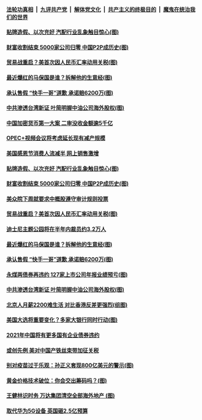 

####  [法轮功真相](../../../../basic/blob/master/README.md?t=11300002) &nbsp;|&nbsp; [九评共产党](../../../../9ping.md/blob/master/README.md?t=11300002) &nbsp;|&nbsp; [解体党文化](../../../../jtdwh.md/blob/master/README.md?t=11300002)  &nbsp;|&nbsp; [共产主义的终极目的](../../../../gczydzjmd.md/blob/master/README.md?t=11300002) &nbsp;|&nbsp; [魔鬼在统治我们的世界](../../../../mgztzwmdsj.md/blob/master/README.md?t=11300002) 

#### [贴牌造假、以次充好 汽配行业乱象触目惊心(图)](../pages/p5/954149.md?t=11300002) 

#### [财富收割结束 5000家公司归零 中国P2P成历史(图)](../pages/p5/954092.md?t=11300002) 

#### [贸易战重启？美首次因人民币汇率动用关税(图)](../pages/p5/954076.md?t=11300002) 

#### [最近爆红的马保国是谁？拆解他的生意经(图)](../pages/p5/954066.md?t=11300002) 

#### [承认售假 “快手一哥”道歉 承诺赔6200万(图)](../pages/p5/954063.md?t=11300002) 

#### [中共渗透台湾新证 叶简明握中油公司海外股权(图)](../pages/p5/953980.md?t=11300002) 

#### [中国加密货币第一大案 二审没收金额逾5千亿](../pages/p5/954155.md?t=11300002) 

#### [OPEC+视频会议将考虑延长现有减产规模](../pages/p5/954152.md?t=11300002) 

#### [美国感恩节消费人流减半 网上销售激增](../pages/p5/954151.md?t=11300002) 

#### [贴牌造假、以次充好 汽配行业乱象触目惊心(图)](../pages/p5/954149.md?t=11300002) 

#### [财富收割结束 5000家公司归零 中国P2P成历史(图)](../pages/p5/954092.md?t=11300002) 

#### [美众院下周就要求中概股遵守审计规则投票](../pages/p5/954077.md?t=11300002) 

#### [贸易战重启？美首次因人民币汇率动用关税(图)](../pages/p5/954076.md?t=11300002) 

#### [迪士尼主题公园将在半年内裁员约3.2万人](../pages/p5/954068.md?t=11300002) 

#### [最近爆红的马保国是谁？拆解他的生意经(图)](../pages/p5/954066.md?t=11300002) 

#### [承认售假 “快手一哥”道歉 承诺赔6200万(图)](../pages/p5/954063.md?t=11300002) 

#### [永煤两债券再违约&nbsp;127家上市公司年报业绩预亏(图)](../pages/p5/954014.md?t=11300002) 

#### [中共渗透台湾新证 叶简明握中油公司海外股权(图)](../pages/p5/953980.md?t=11300002) 

#### [北京人月薪2200难生活 对比香港反差更强烈(组图)](../pages/p5/953979.md?t=11300002) 

#### [美国大选将重要变化？多家大银行同时行动(图)](../pages/p5/953971.md?t=11300002) 

#### [2021年中国将有更多国有企业债券违约](../pages/p5/953962.md?t=11300002) 

#### [或创先例 美对中国产铁丝束带加征关税](../pages/p5/953957.md?t=11300002) 

#### [别对疫苗过于乐观：孙正义套现800亿美元的警示(图)](../pages/p5/953924.md?t=11300002) 

#### [黄金价格技术破位：你会交出筹码吗？(图)](../pages/p5/953925.md?t=11300002) 

#### [王健林识时务 万达集团清空全部海外地产&nbsp;(图)](../pages/p5/953920.md?t=11300002) 

#### [取代华为5G设备 英国砸2.5亿预算](../pages/p5/953923.md?t=11300002) 

